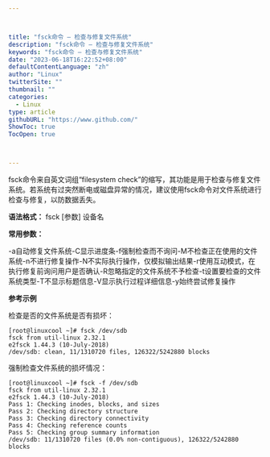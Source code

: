 ```yaml
---



title: "fsck命令 – 检查与修复文件系统"
description: "fsck命令 – 检查与修复文件系统"
keywords: "fsck命令 – 检查与修复文件系统"
date: "2023-06-18T16:22:52+08:00"
defaultContentLanguage: "zh"
author: "Linux"
twitterSite: ""
thumbnail: ""
categories:
  - Linux
type: article
githubURL: "https://www.github.com/"
ShowToc: true
TocOpen: true



---
```


fsck命令来自英文词组“filesystem check”的缩写，其功能是用于检查与修复文件系统。若系统有过突然断电或磁盘异常的情况，建议使用fsck命令对文件系统进行检查与修复，以防数据丢失。

**语法格式：** fsck [参数] 设备名

**常用参数：**

-a自动修复文件系统-C显示进度条-f强制检查而不询问-M不检查正在使用的文件系统-n不进行修复操作-N不实际执行操作，仅模拟输出结果-r使用互动模式，在执行修复前询问用户是否确认-R忽略指定的文件系统不予检查-t设置要检查的文件系统类型-T不显示标题信息-V显示执行过程详细信息-y始终尝试修复操作

**参考示例**

检查是否的文件系统是否有损坏：

```
[root@linuxcool ~]# fsck /dev/sdb
fsck from util-linux 2.32.1
e2fsck 1.44.3 (10-July-2018)
/dev/sdb: clean, 11/1310720 files, 126322/5242880 blocks
```

强制检查文件系统的损坏情况：

```
[root@linuxcool ~]# fsck -f /dev/sdb
fsck from util-linux 2.32.1
e2fsck 1.44.3 (10-July-2018)
Pass 1: Checking inodes, blocks, and sizes
Pass 2: Checking directory structure
Pass 3: Checking directory connectivity
Pass 4: Checking reference counts
Pass 5: Checking group summary information
/dev/sdb: 11/1310720 files (0.0% non-contiguous), 126322/5242880 blocks
```